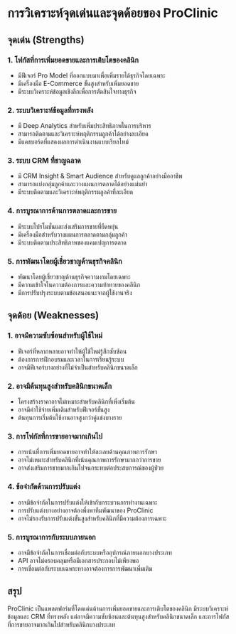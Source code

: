 # การวิเคราะห์จุดเด่นและจุดด้อยของ ProClinic

## จุดเด่น (Strengths)

### 1. โฟกัสที่การเพิ่มยอดขายและการเติบโตของคลินิก
- มีฟีเจอร์ Pro Model ที่ออกแบบมาเพื่อเพิ่มรายได้ธุรกิจโดยเฉพาะ
- มีเครื่องมือ E-Commerce ขั้นสูงสำหรับเพิ่มยอดขาย
- มีระบบวิเคราะห์ข้อมูลเชิงลึกเพื่อการตัดสินใจทางธุรกิจ

### 2. ระบบวิเคราะห์ข้อมูลที่ทรงพลัง
- มี Deep Analytics สำหรับเพิ่มประสิทธิภาพในการบริหาร
- สามารถติดตามและวิเคราะห์พฤติกรรมลูกค้าได้อย่างละเอียด
- มีแดชบอร์ดที่แสดงผลการดำเนินงานแบบเรียลไทม์

### 3. ระบบ CRM ที่ชาญฉลาด
- มี CRM Insight & Smart Audience สำหรับดูแลลูกค้าอย่างมืออาชีพ
- สามารถแบ่งกลุ่มลูกค้าและวางแผนการตลาดได้อย่างแม่นยำ
- มีระบบติดตามและวิเคราะห์พฤติกรรมลูกค้าที่ละเอียด

### 4. การบูรณาการด้านการตลาดและการขาย
- มีระบบโปรโมชั่นและส่งเสริมการขายที่ยืดหยุ่น
- มีเครื่องมือสำหรับวางแผนการตลาดตามกลุ่มลูกค้า
- มีระบบติดตามประสิทธิภาพของแคมเปญการตลาด

### 5. การพัฒนาโดยผู้เชี่ยวชาญด้านธุรกิจคลินิก
- พัฒนาโดยผู้เชี่ยวชาญด้านธุรกิจความงามโดยเฉพาะ
- มีความเข้าใจในความต้องการและความท้าทายของคลินิก
- มีการปรับปรุงระบบตามข้อเสนอแนะจากผู้ใช้งานจริง

## จุดด้อย (Weaknesses)

### 1. อาจมีความซับซ้อนสำหรับผู้ใช้ใหม่
- ฟีเจอร์ที่หลากหลายอาจทำให้ผู้ใช้ใหม่รู้สึกซับซ้อน
- ต้องการการฝึกอบรมและเวลาในการเรียนรู้ระบบ
- อาจมีฟีเจอร์บางอย่างที่ไม่จำเป็นสำหรับคลินิกขนาดเล็ก

### 2. อาจมีต้นทุนสูงสำหรับคลินิกขนาดเล็ก
- โครงสร้างราคาอาจไม่เหมาะสำหรับคลินิกที่เพิ่งเริ่มต้น
- อาจมีค่าใช้จ่ายเพิ่มเติมสำหรับฟีเจอร์ขั้นสูง
- ต้นทุนการเริ่มต้นใช้งานอาจสูงกว่าคู่แข่งบางราย

### 3. การโฟกัสที่การขายอาจมากเกินไป
- การเน้นที่การเพิ่มยอดขายอาจทำให้ละเลยด้านคุณภาพการรักษา
- อาจไม่เหมาะสำหรับคลินิกที่เน้นคุณภาพการรักษามากกว่าการขาย
- อาจส่งเสริมการขายมากเกินไปจนกระทบต่อประสบการณ์ของผู้ป่วย

### 4. ข้อจำกัดด้านการปรับแต่ง
- อาจมีข้อจำกัดในการปรับแต่งให้เข้ากับกระบวนการทำงานเฉพาะ
- การปรับแต่งบางอย่างอาจต้องพึ่งพาทีมพัฒนาของ ProClinic
- อาจไม่รองรับการปรับแต่งขั้นสูงสำหรับคลินิกที่มีความต้องการเฉพาะ

### 5. การบูรณาการกับระบบภายนอก
- อาจมีข้อจำกัดในการเชื่อมต่อกับระบบหรืออุปกรณ์ภายนอกบางประเภท
- API อาจไม่ครอบคลุมหรือมีเอกสารประกอบไม่เพียงพอ
- การเชื่อมต่อกับระบบเฉพาะทางอาจต้องการการพัฒนาเพิ่มเติม

## สรุป
ProClinic เป็นแพลตฟอร์มที่โดดเด่นด้านการเพิ่มยอดขายและการเติบโตของคลินิก มีระบบวิเคราะห์ข้อมูลและ CRM ที่ทรงพลัง แต่อาจมีความซับซ้อนและต้นทุนสูงสำหรับคลินิกขนาดเล็ก และการโฟกัสที่การขายอาจมากเกินไปสำหรับคลินิกบางประเภท
